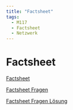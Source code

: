 ```yaml
---
title: "Factsheet"
tags:
  - M117
  - Factsheet
  - Netzwerk
---
```


# Factsheet

[Factsheet](/data/m117/Factsheet.pdf)

[Factsheet Fragen](/data/m117/Factsheet_Fragen.pdf)

[Factsheet Fragen Lösung](/data/m117/Factsheet_Fragen_loesung.pdf)
